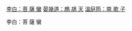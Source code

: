 
<A HREF=#LI>李白：菩 薩 蠻</A>
<A HREF=#EN>晏幾道：鷓 鴣 天</A>
<A HREF=#WN>溫庭筠：南 歌 子</A>


















李白：菩 薩 蠻
